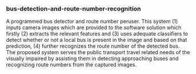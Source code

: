 ### bus-detection-and-route-number-recognition

A  programmed bus detector and route number peruser. This system (1) inputs camera images which are provided to the software solution which firstly (2) extracts the relevant features and (3) uses adequate classifiers to detect whether or not a local bus is present in the image and based on that prediction, (4) further recognizes the route number of the detected bus. The proposed system serves the public transport travel related needs of the visually impaired by assisting them in detecting approaching buses and recognizing route numbers from the captured images.
